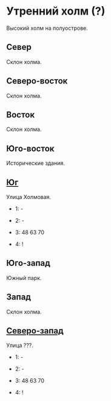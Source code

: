 # Утренний холм (?)

Высокий холм на полуострове.

## Север

Склон холма.

## Северо-восток

Склон холма.

## Восток

Склон холма.

## Юго-восток

Исторические здания.

## [Юг](./505150.md)

Улица Холмовая.

* 1:    -
* 2:    -

* 3:    48  63  70
* 4:    !

## Юго-запад

Южный парк.

## Запад

Склон холма.

## [Северо-запад](./500125.md)

Улица ???.

* 1:    -
* 2:    -

* 3:    48  63  70
* 4:    !
